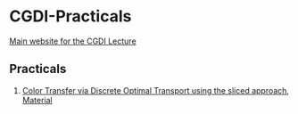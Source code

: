 # CGDI-Practicals

[Main website for the CGDI Lecture](https://perso.liris.cnrs.fr/vincent.nivoliers/cgdi/)

## Practicals

1. [Color Transfer via Discrete Optimal Transport using the sliced approach](https://codimd.math.cnrs.fr/s/s_rh7X9wF), [Material](https://github.com/dcoeurjo/CGDI-Practicals/tree/main/1-SlicedOptimalTransport)
